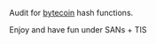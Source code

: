Audit for [bytecoin](https://github.com/bcndev/bytecoin) hash functions.

Enjoy and have fun under SANs + TIS
